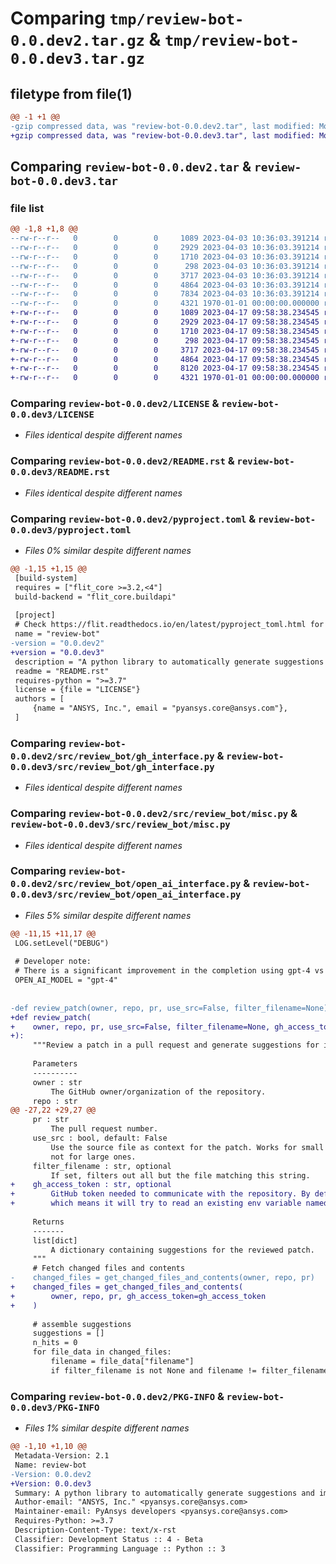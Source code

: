 # Comparing `tmp/review-bot-0.0.dev2.tar.gz` & `tmp/review-bot-0.0.dev3.tar.gz`

## filetype from file(1)

```diff
@@ -1 +1 @@
-gzip compressed data, was "review-bot-0.0.dev2.tar", last modified: Mon Apr  3 10:36:16 2023, max compression
+gzip compressed data, was "review-bot-0.0.dev3.tar", last modified: Mon Apr 17 09:58:52 2023, max compression
```

## Comparing `review-bot-0.0.dev2.tar` & `review-bot-0.0.dev3.tar`

### file list

```diff
@@ -1,8 +1,8 @@
--rw-r--r--   0        0        0     1089 2023-04-03 10:36:03.391214 review-bot-0.0.dev2/LICENSE
--rw-r--r--   0        0        0     2929 2023-04-03 10:36:03.391214 review-bot-0.0.dev2/README.rst
--rw-r--r--   0        0        0     1710 2023-04-03 10:36:03.391214 review-bot-0.0.dev2/pyproject.toml
--rw-r--r--   0        0        0      298 2023-04-03 10:36:03.391214 review-bot-0.0.dev2/src/review_bot/__init__.py
--rw-r--r--   0        0        0     3717 2023-04-03 10:36:03.391214 review-bot-0.0.dev2/src/review_bot/gh_interface.py
--rw-r--r--   0        0        0     4864 2023-04-03 10:36:03.391214 review-bot-0.0.dev2/src/review_bot/misc.py
--rw-r--r--   0        0        0     7834 2023-04-03 10:36:03.391214 review-bot-0.0.dev2/src/review_bot/open_ai_interface.py
--rw-r--r--   0        0        0     4321 1970-01-01 00:00:00.000000 review-bot-0.0.dev2/PKG-INFO
+-rw-r--r--   0        0        0     1089 2023-04-17 09:58:38.234545 review-bot-0.0.dev3/LICENSE
+-rw-r--r--   0        0        0     2929 2023-04-17 09:58:38.234545 review-bot-0.0.dev3/README.rst
+-rw-r--r--   0        0        0     1710 2023-04-17 09:58:38.234545 review-bot-0.0.dev3/pyproject.toml
+-rw-r--r--   0        0        0      298 2023-04-17 09:58:38.234545 review-bot-0.0.dev3/src/review_bot/__init__.py
+-rw-r--r--   0        0        0     3717 2023-04-17 09:58:38.234545 review-bot-0.0.dev3/src/review_bot/gh_interface.py
+-rw-r--r--   0        0        0     4864 2023-04-17 09:58:38.234545 review-bot-0.0.dev3/src/review_bot/misc.py
+-rw-r--r--   0        0        0     8120 2023-04-17 09:58:38.234545 review-bot-0.0.dev3/src/review_bot/open_ai_interface.py
+-rw-r--r--   0        0        0     4321 1970-01-01 00:00:00.000000 review-bot-0.0.dev3/PKG-INFO
```

### Comparing `review-bot-0.0.dev2/LICENSE` & `review-bot-0.0.dev3/LICENSE`

 * *Files identical despite different names*

### Comparing `review-bot-0.0.dev2/README.rst` & `review-bot-0.0.dev3/README.rst`

 * *Files identical despite different names*

### Comparing `review-bot-0.0.dev2/pyproject.toml` & `review-bot-0.0.dev3/pyproject.toml`

 * *Files 0% similar despite different names*

```diff
@@ -1,15 +1,15 @@
 [build-system]
 requires = ["flit_core >=3.2,<4"]
 build-backend = "flit_core.buildapi"
 
 [project]
 # Check https://flit.readthedocs.io/en/latest/pyproject_toml.html for all available sections
 name = "review-bot"
-version = "0.0.dev2"
+version = "0.0.dev3"
 description = "A python library to automatically generate suggestions and improvements for patches in GitHub PRs by leveraging the power of OpenAI."
 readme = "README.rst"
 requires-python = ">=3.7"
 license = {file = "LICENSE"}
 authors = [
     {name = "ANSYS, Inc.", email = "pyansys.core@ansys.com"},
 ]
```

### Comparing `review-bot-0.0.dev2/src/review_bot/gh_interface.py` & `review-bot-0.0.dev3/src/review_bot/gh_interface.py`

 * *Files identical despite different names*

### Comparing `review-bot-0.0.dev2/src/review_bot/misc.py` & `review-bot-0.0.dev3/src/review_bot/misc.py`

 * *Files identical despite different names*

### Comparing `review-bot-0.0.dev2/src/review_bot/open_ai_interface.py` & `review-bot-0.0.dev3/src/review_bot/open_ai_interface.py`

 * *Files 5% similar despite different names*

```diff
@@ -11,15 +11,17 @@
 LOG.setLevel("DEBUG")
 
 # Developer note:
 # There is a significant improvement in the completion using gpt-4 vs gpt-3.5-turbo
 OPEN_AI_MODEL = "gpt-4"
 
 
-def review_patch(owner, repo, pr, use_src=False, filter_filename=None):
+def review_patch(
+    owner, repo, pr, use_src=False, filter_filename=None, gh_access_token=None
+):
     """Review a patch in a pull request and generate suggestions for improvement.
 
     Parameters
     ----------
     owner : str
         The GitHub owner/organization of the repository.
     repo : str
@@ -27,22 +29,27 @@
     pr : str
         The pull request number.
     use_src : bool, default: False
         Use the source file as context for the patch. Works for small files and
         not for large ones.
     filter_filename : str, optional
         If set, filters out all but the file matching this string.
+    gh_access_token : str, optional
+        GitHub token needed to communicate with the repository. By default, ``None``,
+        which means it will try to read an existing env variable named ``GITHUB_TOKEN``.
 
     Returns
     -------
     list[dict]
         A dictionary containing suggestions for the reviewed patch.
     """
     # Fetch changed files and contents
-    changed_files = get_changed_files_and_contents(owner, repo, pr)
+    changed_files = get_changed_files_and_contents(
+        owner, repo, pr, gh_access_token=gh_access_token
+    )
 
     # assemble suggestions
     suggestions = []
     n_hits = 0
     for file_data in changed_files:
         filename = file_data["filename"]
         if filter_filename is not None and filename != filter_filename:
```

### Comparing `review-bot-0.0.dev2/PKG-INFO` & `review-bot-0.0.dev3/PKG-INFO`

 * *Files 1% similar despite different names*

```diff
@@ -1,10 +1,10 @@
 Metadata-Version: 2.1
 Name: review-bot
-Version: 0.0.dev2
+Version: 0.0.dev3
 Summary: A python library to automatically generate suggestions and improvements for patches in GitHub PRs by leveraging the power of OpenAI.
 Author-email: "ANSYS, Inc." <pyansys.core@ansys.com>
 Maintainer-email: PyAnsys developers <pyansys.core@ansys.com>
 Requires-Python: >=3.7
 Description-Content-Type: text/x-rst
 Classifier: Development Status :: 4 - Beta
 Classifier: Programming Language :: Python :: 3
```

